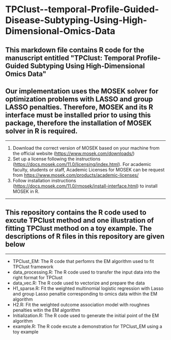 # TPClust--temporal-Profile-Guided-Disease-Subtyping-Using-High-Dimensional-Omics-Data
## This markdown file contains R code for the manuscript entitled "TPClust: Temporal Profile-Guided Subtyping Using High-Dimensional Omics Data"

## Our implementation uses the MOSEK solver for optimization problems with LASSO and group LASSO penalties. Therefore, MOSEK and its R interface must be installed prior to using this package, therefore the installation of MOSEK solver in R is required.
---------------------------------------------------------------
1. Download the correct version of MOSEK based on your machine from the official website (https://www.mosek.com/downloads/)
2. Set up a license following the instructions (https://docs.mosek.com/11.0/licensing/index.html). For academic faculty, students or staff, Academic Licenses for MOSEK can be request from https://www.mosek.com/products/academic-licenses/
3. Follow installation instructions (https://docs.mosek.com/11.0/rmosek/install-interface.html) to install MOSEK in R.

---------------------------------------------------------------
## This repository contains the R code used to excute TPClust method and one illustration of fitting TPClust method on a toy example. The descriptions of R files in this repository are given below
---------------------------------------------------------------
- TPClust_EM: The R code that perfomrs the EM algorithm used to fit TPClust framework
- data_processing.R: The R code used to transfer the input data into the right format for TPClust
- data_vec.R: The R code used to vectorize and prepare the data
- H1_sparse.R: Fit the weighted multinomial logistic regression with Lasso and group Lasso penaltie corresponding to omics data within the EM algorithm
- H2.R: Fit the weighted outcome association model with roughnes penalties witin the EM algorithm
- Initialization.R: The R code used to generate the initial point of the EM algorithm
- example.R: The R code excute a demonstration for TPClust_EM using a toy example
